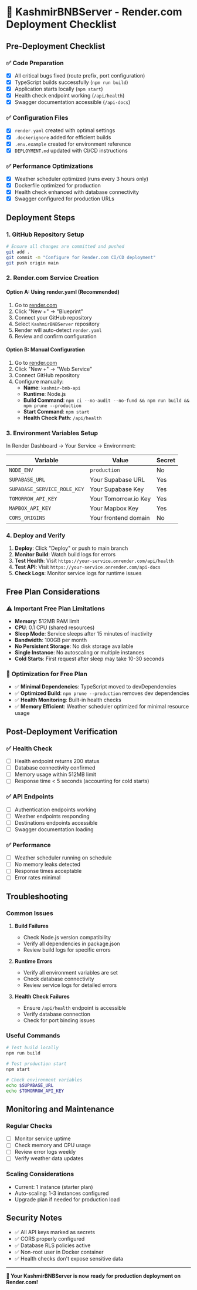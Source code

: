 # 🚀 KashmirBNBServer - Render.com Deployment Checklist

## Pre-Deployment Checklist

### ✅ Code Preparation
- [x] All critical bugs fixed (route prefix, port configuration)
- [x] TypeScript builds successfully (`npm run build`)
- [x] Application starts locally (`npm start`)
- [x] Health check endpoint working (`/api/health`)
- [x] Swagger documentation accessible (`/api-docs`)

### ✅ Configuration Files
- [x] `render.yaml` created with optimal settings
- [x] `.dockerignore` added for efficient builds
- [x] `.env.example` created for environment reference
- [x] `DEPLOYMENT.md` updated with CI/CD instructions

### ✅ Performance Optimizations
- [x] Weather scheduler optimized (runs every 3 hours only)
- [x] Dockerfile optimized for production
- [x] Health check enhanced with database connectivity
- [x] Swagger configured for production URLs

## Deployment Steps

### 1. GitHub Repository Setup
```bash
# Ensure all changes are committed and pushed
git add .
git commit -m "Configure for Render.com CI/CD deployment"
git push origin main
```

### 2. Render.com Service Creation

#### Option A: Using render.yaml (Recommended)
1. Go to [render.com](https://render.com)
2. Click "New +" → "Blueprint"
3. Connect your GitHub repository
4. Select `KashmirBNBServer` repository
5. Render will auto-detect `render.yaml`
6. Review and confirm configuration

#### Option B: Manual Configuration
1. Go to [render.com](https://render.com)
2. Click "New +" → "Web Service"
3. Connect GitHub repository
4. Configure manually:
   - **Name**: `kashmir-bnb-api`
   - **Runtime**: Node.js
   - **Build Command**: `npm ci --no-audit --no-fund && npm run build && npm prune --production`
   - **Start Command**: `npm start`
   - **Health Check Path**: `/api/health`

### 3. Environment Variables Setup

In Render Dashboard → Your Service → Environment:

| Variable | Value | Secret |
|----------|-------|--------|
| `NODE_ENV` | `production` | No |
| `SUPABASE_URL` | Your Supabase URL | Yes |
| `SUPABASE_SERVICE_ROLE_KEY` | Your Supabase Key | Yes |
| `TOMORROW_API_KEY` | Your Tomorrow.io Key | Yes |
| `MAPBOX_API_KEY` | Your Mapbox Key | Yes |
| `CORS_ORIGINS` | Your frontend domain | No |

### 4. Deploy and Verify

1. **Deploy**: Click "Deploy" or push to main branch
2. **Monitor Build**: Watch build logs for errors
3. **Test Health**: Visit `https://your-service.onrender.com/api/health`
4. **Test API**: Visit `https://your-service.onrender.com/api-docs`
5. **Check Logs**: Monitor service logs for runtime issues

## Free Plan Considerations

### ⚠️ **Important Free Plan Limitations**
- **Memory**: 512MB RAM limit
- **CPU**: 0.1 CPU (shared resources)
- **Sleep Mode**: Service sleeps after 15 minutes of inactivity
- **Bandwidth**: 100GB per month
- **No Persistent Storage**: No disk storage available
- **Single Instance**: No autoscaling or multiple instances
- **Cold Starts**: First request after sleep may take 10-30 seconds

### 🚀 **Optimization for Free Plan**
- ✅ **Minimal Dependencies**: TypeScript moved to devDependencies
- ✅ **Optimized Build**: `npm prune --production` removes dev dependencies
- ✅ **Health Monitoring**: Built-in health checks
- ✅ **Memory Efficient**: Weather scheduler optimized for minimal resource usage

## Post-Deployment Verification

### ✅ Health Check
- [ ] Health endpoint returns 200 status
- [ ] Database connectivity confirmed
- [ ] Memory usage within 512MB limit
- [ ] Response time < 5 seconds (accounting for cold starts)

### ✅ API Endpoints
- [ ] Authentication endpoints working
- [ ] Weather endpoints responding
- [ ] Destinations endpoints accessible
- [ ] Swagger documentation loading

### ✅ Performance
- [ ] Weather scheduler running on schedule
- [ ] No memory leaks detected
- [ ] Response times acceptable
- [ ] Error rates minimal

## Troubleshooting

### Common Issues

1. **Build Failures**
   - Check Node.js version compatibility
   - Verify all dependencies in package.json
   - Review build logs for specific errors

2. **Runtime Errors**
   - Verify all environment variables are set
   - Check database connectivity
   - Review service logs for detailed errors

3. **Health Check Failures**
   - Ensure `/api/health` endpoint is accessible
   - Verify database connection
   - Check for port binding issues

### Useful Commands

```bash
# Test build locally
npm run build

# Test production start
npm start

# Check environment variables
echo $SUPABASE_URL
echo $TOMORROW_API_KEY
```

## Monitoring and Maintenance

### Regular Checks
- [ ] Monitor service uptime
- [ ] Check memory and CPU usage
- [ ] Review error logs weekly
- [ ] Verify weather data updates

### Scaling Considerations
- Current: 1 instance (starter plan)
- Auto-scaling: 1-3 instances configured
- Upgrade plan if needed for production load

## Security Notes

- ✅ All API keys marked as secrets
- ✅ CORS properly configured
- ✅ Database RLS policies active
- ✅ Non-root user in Docker container
- ✅ Health checks don't expose sensitive data

---

**🎉 Your KashmirBNBServer is now ready for production deployment on Render.com!**
